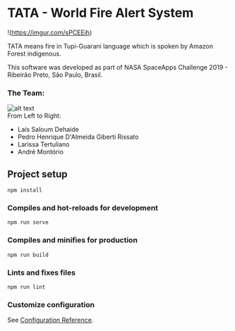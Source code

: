 # TATA - World Fire Alert System

!(https://imgur.com/sPCEEih)

TATA means fire in Tupi-Guarani language which is spoken by Amazon Forest indigenous.  

This software was developed as part of NASA SpaceApps Challenge 2019 - Ribeirão Preto, São Paulo, Brasil.  

### The Team:
![alt text](https://imgur.com/MHhf70E "The Team")  
From Left to Right:  
- Laís Saloum Dehaide  
- Pedro Henrique D'Almeida Giberti Rissato  
- Larissa Tertuliano  
- André Montório  

## Project setup
```
npm install
```

### Compiles and hot-reloads for development
```
npm run serve
```

### Compiles and minifies for production
```
npm run build
```

### Lints and fixes files
```
npm run lint
```

### Customize configuration
See [Configuration Reference](https://cli.vuejs.org/config/).
